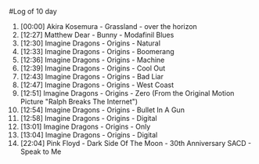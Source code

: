 #Log of 10 day

1. [00:00] Akira Kosemura - Grassland - over the horizon
1. [12:27] Matthew Dear - Bunny - Modafinil Blues
1. [12:30] Imagine Dragons - Origins - Natural
1. [12:33] Imagine Dragons - Origins - Boomerang
1. [12:36] Imagine Dragons - Origins - Machine
1. [12:39] Imagine Dragons - Origins - Cool Out
1. [12:43] Imagine Dragons - Origins - Bad Liar
1. [12:47] Imagine Dragons - Origins - West Coast
1. [12:51] Imagine Dragons - Origins - Zero (From the Original Motion Picture "Ralph Breaks The Internet")
1. [12:54] Imagine Dragons - Origins - Bullet In A Gun
1. [12:58] Imagine Dragons - Origins - Digital
1. [13:01] Imagine Dragons - Origins - Only
1. [13:04] Imagine Dragons - Origins - Digital
1. [22:04] Pink Floyd - Dark Side Of The Moon - 30th Anniversary SACD - Speak to Me
